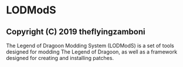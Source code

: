 # LODModS
## Copyright (C) 2019 theflyingzamboni
The Legend of Dragoon Modding System (LODModS) is a set of tools designed for modding The Legend of Dragoon, as well as a framework designed for creating and installing patches.
